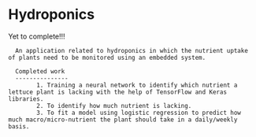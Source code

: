 # Hydroponics
Yet to complete!!!

      An application related to hydroponics in which the nutrient uptake of plants need to be monitored using an embedded system.
      
      Completed work
      ---------------
            1. Training a neural network to identify which nutrient a lettuce plant is lacking with the help of TensorFlow and Keras libraries.
            2. To identify how much nutrient is lacking.
            3. To fit a model using logistic regression to predict how much macro/micro-nutrient the plant should take in a daily/weekly basis.

